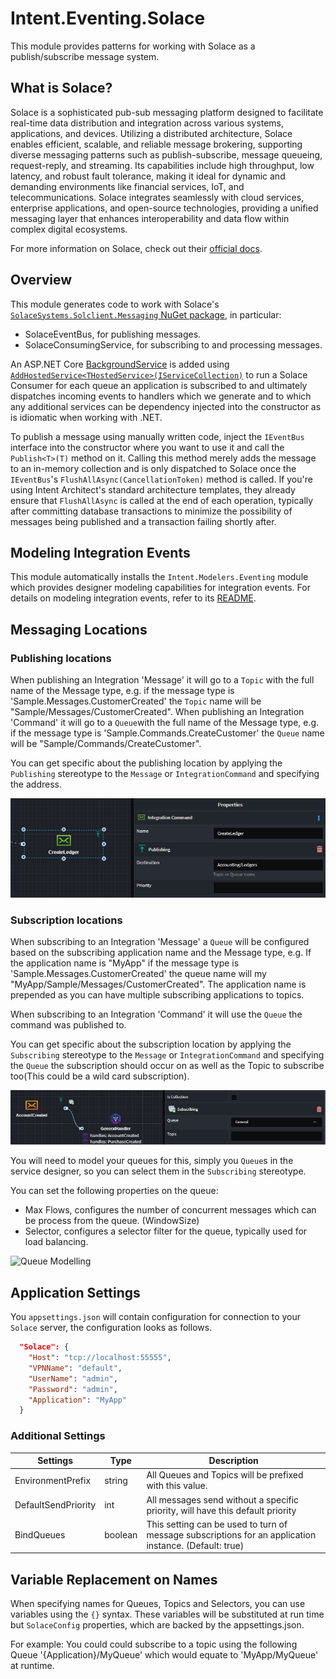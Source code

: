 ﻿# Intent.Eventing.Solace

This module provides patterns for working with Solace as a publish/subscribe message system.

## What is Solace?

Solace is a sophisticated pub-sub messaging platform designed to facilitate real-time data distribution and integration across various systems, applications, and devices. Utilizing a distributed architecture, Solace enables efficient, scalable, and reliable message brokering, supporting diverse messaging patterns such as publish-subscribe, message queueing, request-reply, and streaming. Its capabilities include high throughput, low latency, and robust fault tolerance, making it ideal for dynamic and demanding environments like financial services, IoT, and telecommunications. Solace integrates seamlessly with cloud services, enterprise applications, and open-source technologies, providing a unified messaging layer that enhances interoperability and data flow within complex digital ecosystems.

For more information on Solace, check out their [official docs](https://solace.com/products/event-broker/software/getting-started/).

## Overview

This module generates code to work with Solace's [`SolaceSystems.Solclient.Messaging` NuGet package](https://www.nuget.org/packages/SolaceSystems.Solclient.Messaging), in particular:

- SolaceEventBus, for publishing messages.
- SolaceConsumingService, for subscribing to and processing messages.

An ASP.NET Core [BackgroundService](https://learn.microsoft.com/aspnet/core/fundamentals/host/hosted-services) is added using [`AddHostedService<THostedService>(IServiceCollection)`](https://learn.microsoft.com/dotnet/api/microsoft.extensions.dependencyinjection.servicecollectionhostedserviceextensions.addhostedservice) to run a Solace Consumer for each queue an application is subscribed to and ultimately dispatches incoming events to handlers which we generate and to which any additional services can be dependency injected into the constructor as is idiomatic when working with .NET.

To publish a message using manually written code, inject the `IEventBus` interface into the constructor where you want to use it and call the `Publish<T>(T)` method on it. Calling this method merely adds the message to an in-memory collection and is only dispatched to Solace once the `IEventBus`'s `FlushAllAsync(CancellationToken)` method is called. If you're using Intent Architect's standard architecture templates, they already ensure that `FlushAllAsync` is called at the end of each operation, typically after committing database transactions to minimize the possibility of messages being published and a transaction failing shortly after.

## Modeling Integration Events

This module automatically installs the `Intent.Modelers.Eventing` module which provides designer modeling capabilities for integration events. For details on modeling integration events, refer to its [README](https://github.com/IntentArchitect/Intent.Modules/blob/development/Modules/Intent.Modules.Modelers.Eventing/README.md).

## Messaging Locations

### Publishing locations

When publishing an Integration 'Message' it will go to a `Topic` with the full name of the Message type, e.g. if the message type is 'Sample.Messages.CustomerCreated' the `Topic` name will be "Sample/Messages/CustomerCreated".
When publishing an Integration 'Command' it will go to a `Queue`with the full name of the Message type, e.g. if the message type is 'Sample.Commands.CreateCustomer' the `Queue` name will be "Sample/Commands/CreateCustomer".

You can get specific about the publishing location by applying the `Publishing` stereotype to the `Message` or `IntegrationCommand` and specifying the address.

![Publishing Stereotype](./docs/images/publishing-stereotype.png)

### Subscription locations

When subscribing to an Integration 'Message' a `Queue` will be configured based on the subscribing application name and the Message type, e.g. If the application name is "MyApp" if the message type is 'Sample.Messages.CustomerCreated' the queue name will my "MyApp/Sample/Messages/CustomerCreated". The application name is prepended as you can have multiple subscribing applications to topics.

When subscribing to an Integration 'Command' it will use the `Queue` the command was published to.

You can get specific about the subscription location by applying the `Subscribing` stereotype to the `Message` or `IntegrationCommand` and specifying the `Queue` the subscription should occur on as well as the Topic to subscribe too(This could be a wild card subscription).

![Subscribing Stereotype](./docs/images/subscribing-stereotype.png)

You will need to model your queues for this, simply you `Queue`s in the service designer, so you can select them in the `Subscribing` stereotype.

You can set the following properties on the queue:

- Max Flows, configures the number of concurrent messages which can be process from the queue. (WindowSize)
- Selector, configures a selector filter for the queue, typically used for load balancing.

![Queue Modelling](./docs/images/queue-modelling.png.png)

## Application Settings

You `appsettings.json` will contain configuration for connection to your `Solace` server, the configuration looks as follows.

```json
  "Solace": {
    "Host": "tcp://localhost:55555",
    "VPNName": "default",
    "UserName": "admin",
    "Password": "admin",
    "Application": "MyApp"
  }
```

### Additional Settings

| Settings  | Type | Description|
| ------------- | ------------- |------------- |
| EnvironmentPrefix  | string | All Queues and Topics will be prefixed with this value.|
| DefaultSendPriority | int | All messages send without a specific priority, will have this default priority |
| BindQueues | boolean | This setting can be used to turn of message subscriptions for an application instance. (Default: true) |

## Variable Replacement on Names

When specifying names for Queues, Topics and Selectors, you can use variables using the `{}` syntax. These variables will be substituted at run time but `SolaceConfig` properties, which are backed by the appsettings.json.

For example: You could could subscribe to a topic using the following Queue '{Application}/MyQueue' which would equate to 'MyApp/MyQueue' at runtime. 